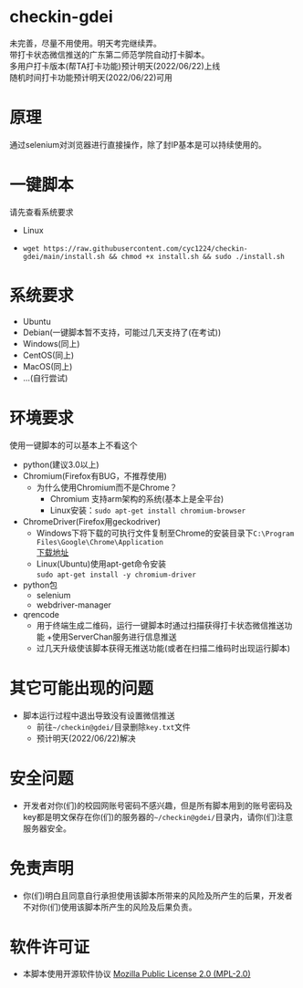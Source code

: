 # checkin-gdei
未完善，尽量不用使用。明天考完继续弄。  
带打卡状态微信推送的广东第二师范学院自动打卡脚本。  
多用户打卡版本(帮TA打卡功能)预计明天(2022/06/22)上线  
随机时间打卡功能预计明天(2022/06/22)可用
# 原理
通过selenium对浏览器进行直接操作，除了封IP基本是可以持续使用的。
# 一键脚本
请先查看系统要求
+ Linux
+     wget https://raw.githubusercontent.com/cyc1224/checkin-gdei/main/install.sh && chmod +x install.sh && sudo ./install.sh
# 系统要求
+ Ubuntu
+ Debian(一键脚本暂不支持，可能过几天支持了(在考试))
+ Windows(同上)
+ CentOS(同上)
+ MacOS(同上)
+ ...(自行尝试)
# 环境要求
使用一键脚本的可以基本上不看这个  
+ python(建议3.0以上)
+ Chromium(Firefox有BUG，不推荐使用)
    + 为什么使用Chromium而不是Chrome？
        + Chromium 支持arm架构的系统(基本上是全平台)
        + Linux安装：`sudo apt-get install chromium-browser`
+ ChromeDriver(Firefox用geckodriver)
    + Windows下将下载的可执行文件复制至Chrome的安装目录下`C:\Program Files\Google\Chrome\Application`  
      [下载地址](https://chromedriver.storage.googleapis.com/index.html)
    + Linux(Ubuntu)使用apt-get命令安装  
       `sudo apt-get install -y chromium-driver`
+ python包
    +  selenium
    +  webdriver-manager
+ qrencode  
    + 用于终端生成二维码，运行一键脚本时通过扫描获得打卡状态微信推送功能
        +使用ServerChan服务进行信息推送
    + 过几天升级使该脚本获得无推送功能(或者在扫描二维码时出现运行脚本)
# 其它可能出现的问题
+ 脚本运行过程中退出导致没有设置微信推送
    + 前往`~/checkin@gdei/`目录删除`key.txt`文件
    + 预计明天(2022/06/22)解决
# 安全问题
+ 开发者对你(们)的校园网账号密码不感兴趣，但是所有脚本用到的账号密码及key都是明文保存在你(们)的服务器的`~/checkin@gdei/`目录内，请你(们)注意服务器安全。
# 免责声明
+ 你(们)明白且同意自行承担使用该脚本所带来的风险及所产生的后果，开发者不对你(们)使用该脚本所产生的风险及后果负责。
# 软件许可证
+ 本脚本使用开源软件协议 [Mozilla Public License 2.0 (MPL-2.0)](https://opensource.org/licenses/mpl-2.0)
